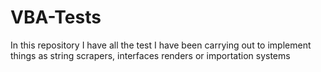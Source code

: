 # VBA-Tests
 In this repository I have all the test I have been carrying out to implement things as string scrapers, interfaces renders or importation systems

